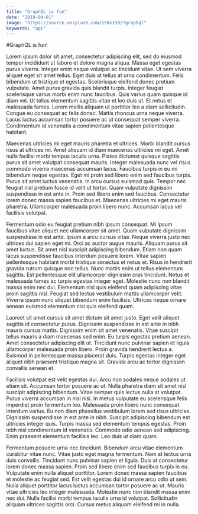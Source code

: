 ```yaml
---
title: "GraphQL is fun"
date: "2019-04-01"
image: "https://source.unsplash.com/150x150/?graphql"
keywords: "api"
---
```


#GraphQL is fun!

Lorem ipsum dolor sit amet, consectetur adipiscing elit, sed do eiusmod tempor incididunt ut labore et dolore magna aliqua. Massa eget egestas purus viverra. Integer enim neque volutpat ac tincidunt vitae. Ut sem viverra aliquet eget sit amet tellus. Eget duis at tellus at urna condimentum. Felis bibendum ut tristique et egestas. Scelerisque eleifend donec pretium vulputate. Amet purus gravida quis blandit turpis. Integer feugiat scelerisque varius morbi enim nunc faucibus. Quis varius quam quisque id diam vel. Ut tellus elementum sagittis vitae et leo duis ut. Et netus et malesuada fames. Lorem mollis aliquam ut porttitor leo a diam sollicitudin. Congue eu consequat ac felis donec. Mattis rhoncus urna neque viverra. Lacus luctus accumsan tortor posuere ac ut consequat semper viverra. Condimentum id venenatis a condimentum vitae sapien pellentesque habitant.

Maecenas ultricies mi eget mauris pharetra et ultrices. Morbi blandit cursus risus at ultrices mi. Amet aliquam id diam maecenas ultricies mi eget. Amet nulla facilisi morbi tempus iaculis urna. Platea dictumst quisque sagittis purus sit amet volutpat consequat mauris. Integer malesuada nunc vel risus commodo viverra maecenas accumsan lacus. Faucibus turpis in eu mi bibendum neque egestas. Eget mi proin sed libero enim sed faucibus turpis. Purus sit amet luctus venenatis. In arcu cursus euismod quis. Tempor nec feugiat nisl pretium fusce id velit ut tortor. Quam vulputate dignissim suspendisse in est ante in. Proin sed libero enim sed faucibus. Consectetur lorem donec massa sapien faucibus et. Maecenas ultricies mi eget mauris pharetra. Ullamcorper malesuada proin libero nunc. Accumsan lacus vel facilisis volutpat.

Fermentum odio eu feugiat pretium nibh ipsum consequat. Mi ipsum faucibus vitae aliquet nec ullamcorper sit amet. Quam vulputate dignissim suspendisse in est ante. Ipsum a arcu cursus vitae. Neque viverra justo nec ultrices dui sapien eget mi. Orci ac auctor augue mauris. Aliquam purus sit amet luctus. Sit amet nisl suscipit adipiscing bibendum. Etiam non quam lacus suspendisse faucibus interdum posuere lorem. Vitae sapien pellentesque habitant morbi tristique senectus et netus et. Risus in hendrerit gravida rutrum quisque non tellus. Nunc mattis enim ut tellus elementum sagittis. Est pellentesque elit ullamcorper dignissim cras tincidunt. Netus et malesuada fames ac turpis egestas integer eget. Molestie nunc non blandit massa enim nec dui. Elementum nisi quis eleifend quam adipiscing vitae proin sagittis nisl. Feugiat sed lectus vestibulum mattis ullamcorper velit. Viverra ipsum nunc aliquet bibendum enim facilisis. Ultrices neque ornare aenean euismod elementum nisi quis eleifend quam.

Laoreet sit amet cursus sit amet dictum sit amet justo. Eget velit aliquet sagittis id consectetur purus. Dignissim suspendisse in est ante in nibh mauris cursus mattis. Dignissim enim sit amet venenatis. Vitae suscipit tellus mauris a diam maecenas sed enim. Eu turpis egestas pretium aenean. Amet consectetur adipiscing elit ut. Tincidunt nunc pulvinar sapien et ligula ullamcorper malesuada proin libero. Proin gravida hendrerit lectus a. Euismod in pellentesque massa placerat duis. Turpis egestas integer eget aliquet nibh praesent tristique magna sit. Gravida arcu ac tortor dignissim convallis aenean et.

Facilisis volutpat est velit egestas dui. Arcu non sodales neque sodales ut etiam sit. Accumsan tortor posuere ac ut. Nulla pharetra diam sit amet nisl suscipit adipiscing bibendum. Vitae semper quis lectus nulla at volutpat. Purus viverra accumsan in nisl nisi. In metus vulputate eu scelerisque felis imperdiet proin fermentum leo. Malesuada proin libero nunc consequat interdum varius. Eu non diam phasellus vestibulum lorem sed risus ultricies. Dignissim suspendisse in est ante in nibh. Suscipit adipiscing bibendum est ultricies integer quis. Turpis massa sed elementum tempus egestas. Proin nibh nisl condimentum id venenatis. Commodo odio aenean sed adipiscing. Enim praesent elementum facilisis leo. Leo duis ut diam quam.

Fermentum posuere urna nec tincidunt. Bibendum arcu vitae elementum curabitur vitae nunc. Vitae justo eget magna fermentum. Nam at lectus urna duis convallis. Tincidunt nunc pulvinar sapien et ligula. Duis at consectetur lorem donec massa sapien. Proin sed libero enim sed faucibus turpis in eu. Vulputate enim nulla aliquet porttitor. Lorem donec massa sapien faucibus et molestie ac feugiat sed. Est velit egestas dui id ornare arcu odio ut sem. Nulla aliquet porttitor lacus luctus accumsan tortor posuere ac ut. Mauris vitae ultricies leo integer malesuada. Molestie nunc non blandit massa enim nec dui. Nulla facilisi morbi tempus iaculis urna id volutpat. Sollicitudin aliquam ultrices sagittis orci. Cursus metus aliquam eleifend mi in nulla.